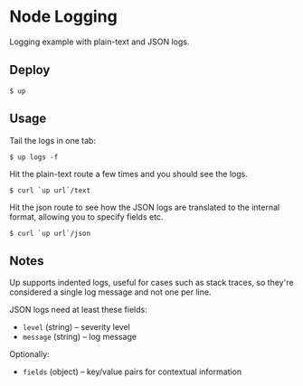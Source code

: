 
# Node Logging

Logging example with plain-text and JSON logs.

## Deploy

```
$ up
```

## Usage

Tail the logs in one tab:

```
$ up logs -f
```

Hit the plain-text route a few times and you should see the logs.

```
$ curl `up url`/text
```

Hit the json route to see how the JSON logs are translated to the internal
format, allowing you to specify fields etc.

```
$ curl `up url`/json
```

## Notes

Up supports indented logs, useful for cases such
as stack traces, so they're considered a single
log message and not one per line.

JSON logs need at least these fields:

- `level` (string) – severity level
- `message` (string) – log message

Optionally:

- `fields` (object) – key/value pairs for contextual information

